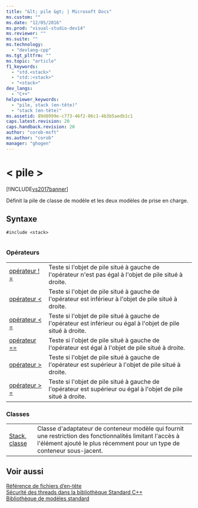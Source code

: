 ```yaml
---
title: "&lt; pile &gt; | Microsoft Docs"
ms.custom: ""
ms.date: "12/05/2016"
ms.prod: "visual-studio-dev14"
ms.reviewer: ""
ms.suite: ""
ms.technology: 
  - "devlang-cpp"
ms.tgt_pltfrm: ""
ms.topic: "article"
f1_keywords: 
  - "std.<stack>"
  - "std::<stack>"
  - "<stack>"
dev_langs: 
  - "C++"
helpviewer_keywords: 
  - "pile, stack (en-tête)"
  - "stack (en-tête)"
ms.assetid: 89d8999e-c773-46f2-86c1-4b3b5aedb1c1
caps.latest.revision: 20
caps.handback.revision: 20
author: "corob-msft"
ms.author: "corob"
manager: "ghogen"
---
```

# &lt; pile &gt;
[!INCLUDE[vs2017banner](../assembler/inline/includes/vs2017banner.md)]

Définit la pile de classe de modèle et les deux modèles de prise en charge.  
  
## <a name="syntax"></a>Syntaxe  
  
```  
#include <stack>  
  
```  
  
### <a name="operators"></a>Opérateurs  
  
|||  
|-|-|  
|[opérateur ! =](../Topic/%3Cstack%3E%20operators.md#operator_neq)|Teste si l'objet de pile situé à gauche de l'opérateur n'est pas égal à l'objet de pile situé à droite.|  
|[opérateur <](../Topic/%3Cstack%3E%20operators.md#operator_eq_eq)|Teste si l'objet de pile situé à gauche de l'opérateur est inférieur à l'objet de pile situé à droite.|  
|[opérateur \< =](../Topic/%3Cstack%3E%20operators.md#operator_lt_)|Teste si l'objet de pile situé à gauche de l'opérateur est inférieur ou égal à l'objet de pile situé à droite.|  
|[opérateur ==](../Topic/%3Cstack%3E%20operators.md#operator_lt__eq)|Teste si l'objet de pile situé à gauche de l'opérateur est égal à l'objet de pile situé à droite.|  
|[opérateur >](../Topic/%3Cstack%3E%20operators.md#operator_gt_)|Teste si l'objet de pile situé à gauche de l'opérateur est supérieur à l'objet de pile situé à droite.|  
|[opérateur > =](../Topic/%3Cstack%3E%20operators.md#operator_gt__eq)|Teste si l'objet de pile situé à gauche de l'opérateur est supérieur ou égal à l'objet de pile situé à droite.|  
  
### <a name="classes"></a>Classes  
  
|||  
|-|-|  
|[Stack, classe](../standard-library/stack-class.md)|Classe d'adaptateur de conteneur modèle qui fournit une restriction des fonctionnalités limitant l'accès à l'élément ajouté le plus récemment pour un type de conteneur sous-jacent.|  
  
## <a name="see-also"></a>Voir aussi  
 [Référence de fichiers d’en-tête](../standard-library/cpp-standard-library-header-files.md)   
 [Sécurité des threads dans la bibliothèque Standard C++](../standard-library/thread-safety-in-the-cpp-standard-library.md)   
 [Bibliothèque de modèles standard](../misc/standard-template-library.md)

